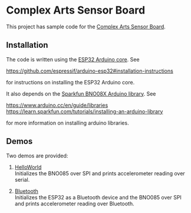 # Complex Arts Sensor Board

This project has sample code for the [Complex Arts Sensor Board](http://complexarts.net/home/products:sensor_board).

## Installation

The code is written using the [ESP32 Arduino core](https://github.com/espressif/arduino-esp32). See

https://github.com/espressif/arduino-esp32#installation-instructions

for instructions on installing the ESP32 Arduino core. 

It also depends on the 
[Sparkfun BNO08X Arduino library](https://github.com/sparkfun/SparkFun_BNO080_Arduino_Library). See

https://www.arduino.cc/en/guide/libraries  
https://learn.sparkfun.com/tutorials/installing-an-arduino-library

for more information on installing arduino libraries.

## Demos

Two demos are provided:

1. [HelloWorld](https://github.com/ComplexArts/SensorBoardArduino/tree/master/HelloWorld)  
   Initializes the BNO085 over SPI and prints accelerometer reading
   over serial.

2. [Bluetooth](https://github.com/ComplexArts/SensorBoardArduino/tree/master/Bluetooth)  
   Initializes the ESP32 as a Bluetooth device and the BNO085 over SPI
   and prints accelerometer reading over Bluetooth.
